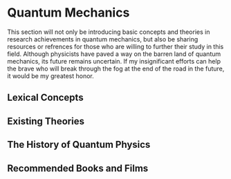 # Quantum Mechanics

This section will not only be introducing basic concepts and theories in research achievements in quantum mechanics, but also be sharing resources or refrences for those who are willing to further their study in this field. Although physicists have paved a way on the barren land of quantum mechanics, its future remains uncertain. If my insignificant efforts can help the brave who will break through the fog at the end of the road in the future, it would be my greatest honor.



## **Lexical Concepts**


## **Existing Theories**

## **The History of Quantum Physics**

## **Recommended Books and Films**

